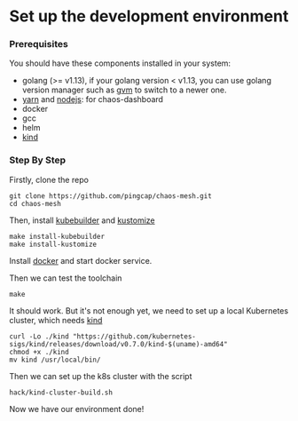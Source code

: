 # Set up the development environment

### Prerequisites
You should have these components installed in your system:
- golang (>= v1.13), if your golang version < v1.13, you can use golang version manager such as [gvm](https://github.com/moovweb/gvm) to switch to a newer one.
- [yarn](https://yarnpkg.com/lang/en/) and [nodejs](https://nodejs.org/en/): for chaos-dashboard
- docker
- gcc
- helm
- [kind](https://github.com/kubernetes-sigs/kind)

### Step By Step
Firstly, clone the repo
```
git clone https://github.com/pingcap/chaos-mesh.git
cd chaos-mesh
```
Then, install [kubebuilder](https://github.com/kubernetes-sigs/kubebuilder) and [kustomize](https://github.com/kubernetes-sigs/kustomize)
```
make install-kubebuilder
make install-kustomize
```
Install [docker](https://docs.docker.com/install/) and start docker service.

Then we can test the toolchain
```
make
```
It should work. But it's not enough yet, we need to set up a local Kubernetes cluster, which needs [kind](https://github.com/kubernetes-sigs/kind)
```
curl -Lo ./kind "https://github.com/kubernetes-sigs/kind/releases/download/v0.7.0/kind-$(uname)-amd64"
chmod +x ./kind
mv kind /usr/local/bin/
```
Then we can set up the k8s cluster with the script
```
hack/kind-cluster-build.sh
```
Now we have our environment done!
